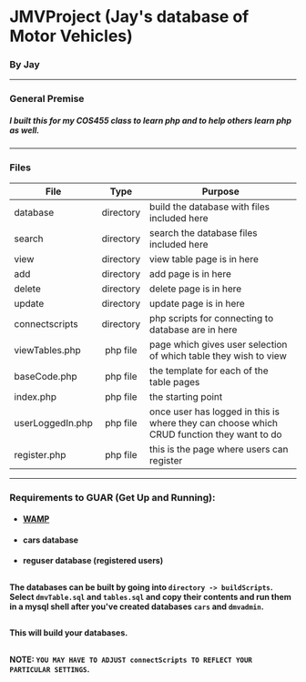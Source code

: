# JMVProject (Jay's database of Motor Vehicles)
### By Jay
---
### General Premise
##### I built this for my COS455 class to learn php and to help others learn php as well.
 
  
---

### Files
| File                  | Type                 | Purpose                                                                  				   |
|-----------------------|:--------------------:|-------------------------------------------------------------------------------------------|
| database              | directory            | build the database with files included here                                               |
| search                | directory            | search the database files included here                                                   |
| view                  | directory            | view table page is in here                                                                |
| add                   | directory            | add page is in here  												                       |
| delete                | directory            | delete page is in here 												                   | 
| update                | directory            | update page is in here 											                       |
| connectscripts        | directory            | php scripts for connecting to database are in here                                        |
| viewTables.php        | php file 			   | page which gives user selection of which table they wish to view                          |
| baseCode.php          | php file 			   | the template for each of the table pages								                   |
| index.php             | php file 			   | the starting point 													                   |
| userLoggedIn.php 		| php file 			   | once user has logged in this is where they can choose which CRUD function they want to do |
| register.php 			| php file 		 	   | this is  the page where users can register 											   |

---

### Requirements to GUAR (Get Up and Running):
* #### [WAMP](http://www.wampserver.com/en/)
* #### cars database
* #### reguser database (registered users)
##
#### The databases can be built by going into `directory -> buildScripts`. Select `dmvTable.sql` and `tables.sql` and copy their contents and run them in a mysql shell after you've created databases `cars` and `dmvadmin`. 
##
#### This will build your databases. 
##
#### NOTE: `YOU MAY HAVE TO ADJUST connectScripts TO REFLECT YOUR PARTICULAR SETTINGS`.